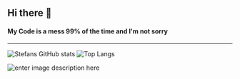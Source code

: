  ## Hi there  👋
 
 #### My Code is a mess 99% of the time and I'm not sorry
 ---
  ![Stefans GitHub stats](https://github-readme-stats.vercel.app/api?username=stefan-5422&show_icons=true&bg_color=00000000&hide_border=true&title_color=5371FF&text_color=9E9E9E)  	     ![Top Langs](https://github-readme-stats.vercel.app/api/top-langs/?username=stefan-5422&langs_count=8&bg_color=00000000&hide_border=true&title_color=5371FF&text_color=9E9E9E)

![enter image description here](https://forthebadge.com/images/badges/contains-tasty-spaghetti-code.svg)  
